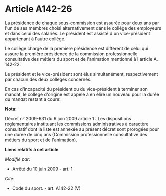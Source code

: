 # Article A142-26

La présidence de chaque sous-commission est assurée pour deux ans par l'un de ses membres choisi alternativement dans le
collège des employeurs et dans celui des salariés. Le président est assisté d'un vice-président appartenant à l'autre
collège. 

Le collège chargé de la première présidence est différent de celui qui assure la première présidence de la commission
professionnelle consultative des métiers du sport et de l'animation mentionné à l'article A. 142-22.

Le président et le vice-président sont élus simultanément, respectivement par chacun des deux collèges concernés. 

En cas d'incapacité du président ou du vice-président à terminer son mandat, le collège d'origine est appelé à en élire un
nouveau pour la durée du mandat restant à courir.

**Nota:**

Décret n° 2009-631 du 6 juin 2009 article 1 : Les dispositions réglementaires instituant les commissions administratives à
caractère consultatif dont la liste est annexée au présent décret sont prorogées pour une durée de cinq ans (Commission
professionnelle consultative des métiers du sport et de l'animation).

**Liens relatifs à cet article**

_Modifié par_:

  - Arrêté du 10 juin 2009 - art. 1

_Cite_:

  - Code du sport. - art. A142-22 (V)
